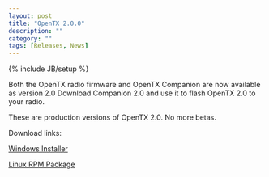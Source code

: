 ```yaml
---
layout: post
title: "OpenTX 2.0.0"
description: ""
category: ""
tags: [Releases, News]
---
```

{% include JB/setup %}

Both the OpenTX radio firmware and OpenTX Companion are now available as version 2.0
Download Companion 2.0 and use it to flash OpenTX 2.0 to your radio.

These are production versions of OpenTX 2.0. No more betas.

Download links:

[Windows Installer](http://downloads-20.open-tx.org/companion/companionInstall_2.0.0.exe)

[Linux RPM Package](http://downloads-20.open-tx.org/companion/companion-2.0.0-i686.rpm)

